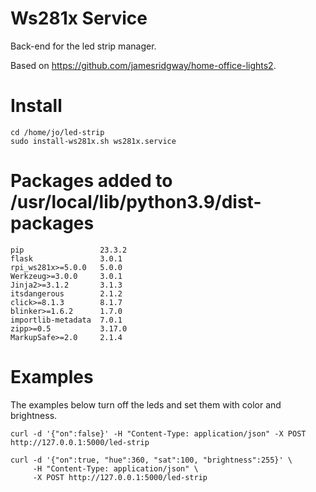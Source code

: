 # Ws281x Service

Back-end for the led strip manager.

Based on https://github.com/jamesridgway/home-office-lights2.

# Install

```
cd /home/jo/led-strip
sudo install-ws281x.sh ws281x.service

```
# Packages added to /usr/local/lib/python3.9/dist-packages

```
pip                 23.3.2
flask               3.0.1
rpi_ws281x>=5.0.0   5.0.0
Werkzeug>=3.0.0     3.0.1
Jinja2>=3.1.2       3.1.3
itsdangerous        2.1.2
click>=8.1.3        8.1.7
blinker>=1.6.2      1.7.0
importlib-metadata  7.0.1
zipp>=0.5           3.17.0
MarkupSafe>=2.0     2.1.4
```

# Examples

The examples below turn off the leds and set them with color and brightness.

```
curl -d '{"on":false}' -H "Content-Type: application/json" -X POST http://127.0.0.1:5000/led-strip

curl -d '{"on":true, "hue":360, "sat":100, "brightness":255}' \
     -H "Content-Type: application/json" \
     -X POST http://127.0.0.1:5000/led-strip

```
